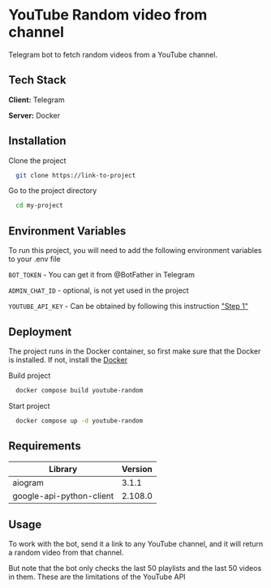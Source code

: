 # YouTube Random video from channel

Telegram bot to fetch random videos from a YouTube channel.

## Tech Stack

**Client:** Telegram

**Server:** Docker

## Installation

Clone the project

```bash
  git clone https://link-to-project
```

Go to the project directory

```bash
  cd my-project
```

## Environment Variables

To run this project, you will need to add the following environment variables to your .env file

`BOT_TOKEN` - You can get it from @BotFather in Telegram

`ADMIN_CHAT_ID` - optional, is not yet used in the project

`YOUTUBE_API_KEY` - Can be obtained by following this instruction ["Step 1" ](https://developers.google.com/youtube/v3/quickstart/python#step_1_set_up_your_project_and_credentials)

## Deployment

The project runs in the Docker container, so first make sure that the Docker is installed. If not, install the [Docker](https://docs.docker.com/desktop/)

Build project

```bash
  docker compose build youtube-random
```

Start project

```bash
  docker compose up -d youtube-random
```

## Requirements

| Library                  | Version |
| ------------------------ | ------- |
| aiogram                  | 3.1.1   |
| google-api-python-client | 2.108.0 |

## Usage

To work with the bot, send it a link to any YouTube channel, and it will return a random video from that channel.

But note that the bot only checks the last 50 playlists and the last 50 videos in them. These are the limitations of the YouTube API
